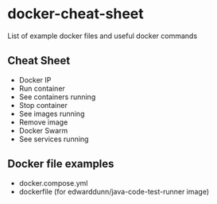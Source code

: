 # docker-cheat-sheet
List of example docker files and useful docker commands

## Cheat Sheet 
- Docker IP
- Run container
- See containers running
- Stop container
- See images running
- Remove image
- Docker Swarm
- See services running

## Docker file examples
- docker.compose.yml
- dockerfile (for edwarddunn/java-code-test-runner image)
